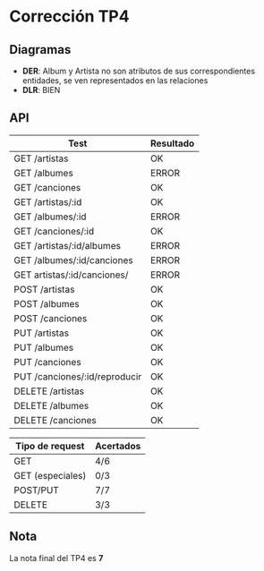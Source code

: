 # Corrección TP4

## Diagramas

- **DER**: Album y Artista no son atributos de sus correspondientes entidades, se ven representados en las relaciones
- **DLR**: BIEN

## API

| Test                          | Resultado |
| ----------------------------- | --------- |
| GET /artistas                 | OK        |
| GET /albumes                  | ERROR     |
| GET /canciones                | OK        |
| GET /artistas/:id             | OK        |
| GET /albumes/:id              | ERROR     |
| GET /canciones/:id            | OK        |
| GET /artistas/:id/albumes     | ERROR     |
| GET /albumes/:id/canciones    | ERROR     |
| GET artistas/:id/canciones/   | ERROR     |
| POST /artistas                | OK        |
| POST /albumes                 | OK        |
| POST /canciones               | OK        |
| PUT /artistas                 | OK        |
| PUT /albumes                  | OK        |
| PUT /canciones                | OK        |
| PUT /canciones/:id/reproducir | OK        |
| DELETE /artistas              | OK        |
| DELETE /albumes               | OK        |
| DELETE /canciones             | OK        |

| Tipo de request  | Acertados |
| ---------------- | --------- |
| GET              | 4/6       |
| GET (especiales) | 0/3       |
| POST/PUT         | 7/7       |
| DELETE           | 3/3       |

## Nota

La nota final del TP4 es **7**
